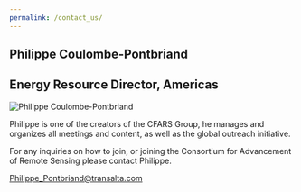 ```yaml
---
permalink: /contact_us/
---
```


## Philippe Coulombe-Pontbriand
## Energy Resource Director, Americas

![Philippe Coulombe-Pontbriand](https://cfars.github.io/images/philippe-p.png "Philippe Coulombe-Pontbriand")

Philippe is one of the creators of the CFARS Group, he manages and organizes all meetings and content, as well as the global outreach initiative. 

For any inquiries on how to join, or joining the Consortium for Advancement of Remote Sensing please contact Philippe. 

[Philippe_Pontbriand@transalta.com](Philippe_Pontbriand@transalta.com)
